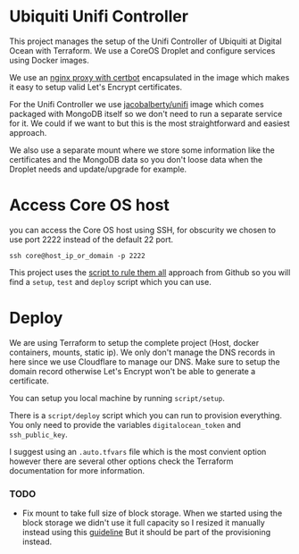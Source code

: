 # Ubiquiti Unifi Controller

This project manages the setup of the Unifi Controller of Ubiquiti at Digital
Ocean with Terraform. We use a CoreOS Droplet and configure services using
Docker images.

We use an [nginx proxy with certbot](https://github.com/staticfloat/docker-nginx-certbot)
encapsulated in the image which makes it easy to setup valid Let's Encrypt
certificates.

For the Unifi Controller we use [jacobalberty/unifi](https://github.com/jacobalberty/unifi-docker)
image which comes packaged with MongoDB itself so we don't need to run a
separate service for it. We could if we want to but this is the most
straightforward and easiest approach.

We also use a separate mount where we store some information like the
certificates and the MongoDB data so you don't loose data when the Droplet needs
and update/upgrade for example.

# Access Core OS host

you can access the Core OS host using SSH, for obscurity we chosen to use port
2222 instead of the default 22 port.

```shell script
ssh core@host_ip_or_domain -p 2222
```

This project uses the [script to rule them all](https://github.com/github/scripts-to-rule-them-all)
approach from Github so you will find a `setup`, `test` and `deploy` script
which you can use.

# Deploy

We are using Terraform to setup the complete project (Host, docker containers,
mounts, static ip). We only don't manage the DNS records in here since we use
Cloudflare to manage our DNS. Make sure to setup the domain record otherwise
Let's Encrypt won't be able to generate a certificate.

You can setup you local machine by running `script/setup`.

There is a `script/deploy` script which you can run to provision everything. You
only need to provide the variables `digitalocean_token` and `ssh_public_key`.

I suggest using an `.auto.tfvars` file which is the most convient option however
there are several other options check the Terraform documentation for more
information.

### TODO

- Fix mount to take full size of block storage. When we started using the block
  storage we didn't use it full capacity so I resized it manually instead using
  this [guideline](https://www.digitalocean.com/docs/volumes/how-to/increase-size/)
  But it should be part of the provisioning instead.

